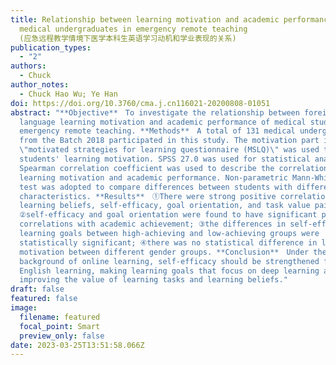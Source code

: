 ```yaml
---
title: Relationship between learning motivation and academic performance among
  medical undergraduates in emergency remote teaching
  (应急远程教学情境下医学本科生英语学习动机和学业表现的关系)
publication_types:
  - "2"
authors:
  - Chuck
author_notes:
  - Chuck Hao Wu; Ye Han
doi: https://doi.org/10.3760/cma.j.cn116021-20200808-01051
abstract: "**Objective**　To investigate the relationship between foreign
  language learning motivation and academic performance of medical students in
  emergency remote teaching. **Methods**　A total of 131 medical undergraduates
  from the Batch 2018 participated in this study. The motivation part in the
  \"motivated strategies for learning questionnaire (MSLQ)\" was used to test
  students' learning motivation. SPSS 27.0 was used for statistical analysis.
  Spearman correlation coefficient was used to describe the correlation between
  learning motivation and academic performance. Non-parametric Mann-Whitney U
  test was adopted to compare differences between students with different
  characteristics. **Results**　①There were strong positive correlations between
  learning beliefs, self-efficacy, goal orientation, and task value pairwise;
  ②self-efficacy and goal orientation were found to have significant positive
  correlations with academic achievement; ③the differences in self-efficacy and
  learning goals between high-achieving and low-achieving groups were
  statistically significant; ④there was no statistical difference in learning
  motivation between different gender groups. **Conclusion**　Under the
  background of online learning, self-efficacy should be strengthened for
  English learning, making learning goals that focus on deep learning and
  improving the value of learning tasks and learning beliefs."
draft: false
featured: false
image:
  filename: featured
  focal_point: Smart
  preview_only: false
date: 2023-03-25T13:51:58.066Z
---
```

